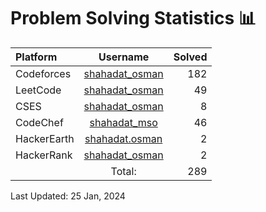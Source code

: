 # Problem Solving Statistics 📊 

| Platform | Username | Solved |
| :--- | :---: | -----------: |
| Codeforces | [shahadat_osman](https://codeforces.com/profile/shahadat_osman) | 182 |
| LeetCode | [shahadat_osman](https://leetcode.com/shahadat_osman) | 49 |
| CSES | [shahadat_osman](https://cses.fi/user/135904) | 8 |
| CodeChef | [shahadat_mso](https://www.codechef.com/users/shahadat_mso) | 46 |
| HackerEarth | [shahadat.osman](https://www.hackerearth.com/@shahadat.osman) | 2 |
| HackerRank | [shahadat_osman](https://www.hackerrank.com/shahadat_osman) | 2 |
|  | Total: | 289 |

Last Updated: 25 Jan, 2024
